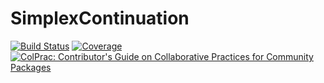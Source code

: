 # SimplexContinuation

[![Build Status](https://github.com/dawbarton/SimplexContinuation.jl/actions/workflows/CI.yml/badge.svg?branch=main)](https://github.com/dawbarton/SimplexContinuation.jl/actions/workflows/CI.yml?query=branch%3Amain)
[![Coverage](https://codecov.io/gh/dawbarton/SimplexContinuation.jl/branch/main/graph/badge.svg)](https://codecov.io/gh/dawbarton/SimplexContinuation.jl)
[![ColPrac: Contributor's Guide on Collaborative Practices for Community Packages](https://img.shields.io/badge/ColPrac-Contributor's%20Guide-blueviolet)](https://github.com/SciML/ColPrac)
